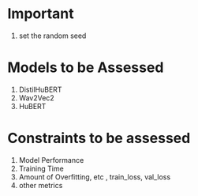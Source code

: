# Important

1. set the random seed

# Models to be Assessed

1. DistilHuBERT
2. Wav2Vec2
3. HuBERT

# Constraints to be assessed

1. Model Performance
2. Training Time
3. Amount of Overfitting, etc , train_loss, val_loss
4. other metrics


